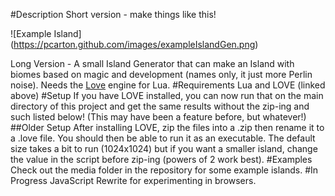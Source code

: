 #Description
  Short version - make things like this!

  ![Example Island]
  (https://pcarton.github.com/images/exampleIslandGen.png)

  Long Version -
  A small Island Generator that can make an Island with biomes based on magic and development (names only, it just more Perlin noise). Needs the [Love](http://love2d.org) engine for Lua.
#Requirements
  Lua and LOVE (linked above)
#Setup
  If you have LOVE installed, you can now run that on the main directory of this project and get the same results without the zip-ing and such listed below! (This may have been a feature before, but whatever!)
##Older Setup
  After installing LOVE, zip the files into a .zip then rename it to a .love file. You should then be able to run it as an executable. The default size takes a bit to run (1024x1024) but if you want a smaller island, change the value in the script before zip-ing (powers of 2 work best).
#Examples
  Check out the media folder in the repository for some example islands.
#In Progress
  JavaScript Rewrite for experimenting in browsers.
